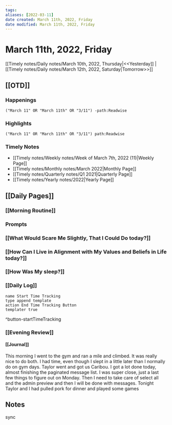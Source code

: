 ```yaml
---
tags:
aliases: [2022-03-11]
date created: March 11th, 2022, Friday
date modified: March 11th, 2022, Friday
---
```


# March 11th, 2022, Friday

[[Timely notes/Daily notes/March 10th, 2022, Thursday|<<Yesterday]] | [[Timely notes/Daily notes/March 12th, 2022, Saturday|Tomorrow>>]]

## [[OTD]]

### Happenings

```query
("March 11" OR "March 11th" OR "3/11") -path:Readwise
```

### Highlights

```query
("March 11" OR "March 11th" OR "3/11") path:Readwise
```

### Timely Notes

- [[Timely notes/Weekly notes/Week of March 7th, 2022 (11)|Weekly Page]]
- [[Timely notes/Monthly notes/March 2022|Monthly Page]]
- [[Timely notes/Quarterly notes/Q1 2021|Quarterly Page]]
- [[Timely notes/Yearly notes/2022|Yearly Page]]

## [[Daily Pages]]

### [[Morning Routine]]

### Prompts

### [[What Would Scare Me Slightly, That I Could Do today?]]

### [[How Can I Live in Alignment with My Values and Beliefs in Life today?]]

### [[How Was My sleep?]]

### [[Daily Log]]

```button
name Start Time Tracking
type append template
action End Time Tracking Button
templater true
```
^button-startTimeTracking

### [[Evening Review]]

#### [[Journal]]

This morning I went to the gym and ran a mile and climbed. It was really nice to do both. I had time, even though I slept in a little later than I normally do on gym days. Taylor went and got us Caribou. I got a lot done today, almost finishing the paginated message list. I was super close, just a last few things to figure out on Monday. Then I need to take care of select all and the admin preview and then I will be done with messages. Tonight Taylor and I had pulled pork for dinner and played some games

## Notes

 sync
